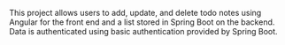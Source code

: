 This project allows users to add, update, and delete todo notes using Angular for the front end and a list stored in Spring Boot on the backend. 
Data is authenticated using basic authentication provided by Spring Boot.
